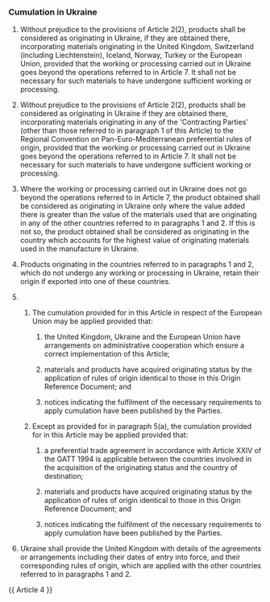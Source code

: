 ### Cumulation in Ukraine

1. Without prejudice to the provisions of Article 2(2), products shall be considered as originating in Ukraine, if they are obtained there, incorporating materials originating in the United Kingdom, Switzerland (including Liechtenstein), Iceland, Norway, Turkey or the European Union, provided that the working or processing carried out in Ukraine goes beyond the operations referred to in Article 7. It shall not be necessary for such materials to have undergone sufficient working or processing.

2. Without prejudice to the provisions of Article 2(2), products shall be considered as originating in Ukraine if they are obtained there, incorporating materials originating in any of the 'Contracting Parties'  (other than those referred to in paragraph 1 of this Article) to the Regional Convention on Pan-Euro-Mediterranean preferential rules of origin, provided that the working or processing carried out in Ukraine goes beyond the operations referred to in Article 7. It shall not be necessary for such materials to have undergone sufficient working or processing.

3. Where the working or processing carried out in Ukraine does not go beyond the operations referred to in Article 7, the product obtained shall be considered as originating in Ukraine only where the value added there is greater than the value of the materials used that are originating in any of the other countries referred to in paragraphs 1 and 2. If this is not so, the product obtained shall be considered as originating in the country which accounts for the highest value of originating materials used in the manufacture in Ukraine.

4. Products originating in the countries referred to in paragraphs 1 and 2, which do not undergo any working or processing in Ukraine, retain their origin if exported into one of these countries.

5. 
   1. The cumulation provided for in this Article in respect of the European Union may be applied provided that:

      1. the United Kingdom, Ukraine and the European Union have arrangements on administrative cooperation which ensure a correct implementation of this Article;

      2. materials and products have acquired originating status by the application of rules of origin identical to those in this Origin Reference Document; and

      3. notices indicating the fulfilment of the necessary requirements to apply cumulation have been published by the Parties.

   2. Except as provided for in paragraph 5(a), the cumulation provided for in this Article may be applied provided that:

      1. a preferential trade agreement in accordance with Article XXIV of the GATT 1994 is applicable between the countries involved in the acquisition of the originating status and the country of destination;

      2. materials and products have acquired originating status by the application of rules of origin identical to those in this Origin Reference Document; and

      3. notices indicating the fulfilment of the necessary requirements to apply cumulation have been published by the Parties.

6. Ukraine shall provide the United Kingdom with details of the agreements or arrangements including their dates of entry into force, and their corresponding rules of origin, which are applied with the other countries referred to in paragraphs 1 and 2.

{{ Article 4 }}
